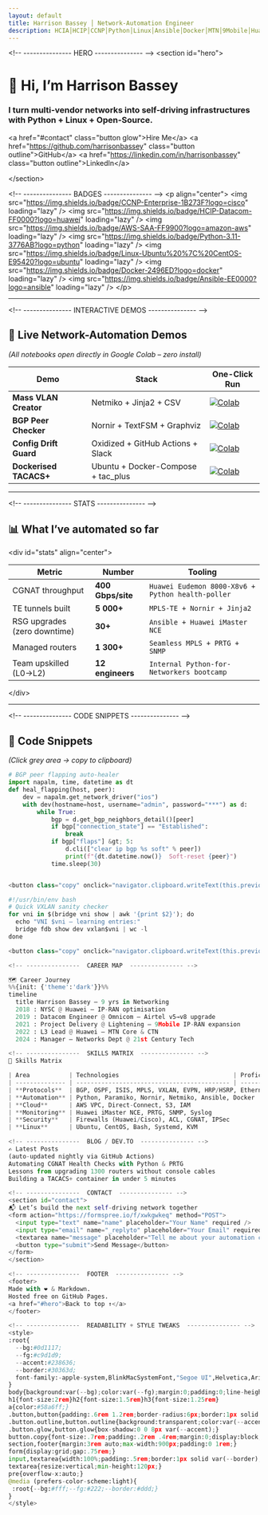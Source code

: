 ```yaml
---
layout: default
title: Harrison Bassey │ Network-Automation Engineer
description: HCIA│HCIP│CCNP│Python│Linux│Ansible│Docker│MTN│9Mobile│Huawei│Cisco
---
```


&lt;!-- ---------------  HERO  --------------- --&gt;
&lt;section id="hero"&gt;

# 👋 Hi, I’m **Harrison Bassey**  
### I turn **multi-vendor networks** into **self-driving infrastructures** with **Python + Linux + Open-Source**.

&lt;a href="#contact" class="button glow"&gt;Hire Me&lt;/a&gt;
&lt;a href="https://github.com/harrisonbassey" class="button outline"&gt;GitHub&lt;/a&gt;
&lt;a href="https://linkedin.com/in/harrisonbassey" class="button outline"&gt;LinkedIn&lt;/a&gt;

&lt;/section&gt;

&lt;!-- ---------------  BADGES  --------------- --&gt;
&lt;p align="center"&gt;
  &lt;img src="https://img.shields.io/badge/CCNP-Enterprise-1B273F?logo=cisco" loading="lazy" /&gt;
  &lt;img src="https://img.shields.io/badge/HCIP-Datacom-FF0000?logo=huawei" loading="lazy" /&gt;
  &lt;img src="https://img.shields.io/badge/AWS-SAA-FF9900?logo=amazon-aws" loading="lazy" /&gt;
  &lt;img src="https://img.shields.io/badge/Python-3.11-3776AB?logo=python" loading="lazy" /&gt;
  &lt;img src="https://img.shields.io/badge/Linux-Ubuntu%20%7C%20CentOS-E95420?logo=ubuntu" loading="lazy" /&gt;
  &lt;img src="https://img.shields.io/badge/Docker-2496ED?logo=docker" loading="lazy" /&gt;
  &lt;img src="https://img.shields.io/badge/Ansible-EE0000?logo=ansible" loading="lazy" /&gt;
&lt;/p&gt;

---

&lt;!-- ---------------  INTERACTIVE DEMOS  --------------- --&gt;
## 🚀 Live Network-Automation Demos
*(All notebooks open directly in Google Colab – zero install)*

| Demo | Stack | One-Click Run |
|------|-------|---------------|
| **Mass VLAN Creator** | Netmiko + Jinja2 + CSV | [![Colab](https://colab.research.google.com/assets/colab-badge.svg)](https://colab.research.google.com/github/harrisonbassey/netauto-lab/blob/main/mass_vlan.ipynb) |
| **BGP Peer Checker** | Nornir + TextFSM + Graphviz | [![Colab](https://colab.research.google.com/assets/colab-badge.svg)](https://colab.research.google.com/github/harrisonbassey/netauto-lab/blob/main/bgp_peer.ipynb) |
| **Config Drift Guard** | Oxidized + GitHub Actions + Slack | [![Colab](https://colab.research.google.com/assets/colab-badge.svg)](https://colab.research.google.com/github/harrisonbassey/netauto-lab/blob/main/drift_guard.ipynb) |
| **Dockerised TACACS+** | Ubuntu + Docker-Compose + tac_plus | [![Colab](https://colab.research.google.com/assets/colab-badge.svg)](https://colab.research.google.com/github/harrisonbassey/netauto-lab/blob/main/tacacs_docker.ipynb) |

---

&lt;!-- ---------------  STATS  --------------- --&gt;
## 📊 What I’ve automated so far
&lt;div id="stats" align="center"&gt;

| Metric | Number | Tooling |
|--------|--------|---------|
| CGNAT throughput | **400 Gbps/site** | `Huawei Eudemon 8000-X8v6 + Python health-poller` |
| TE tunnels built | **5 000+** | `MPLS-TE + Nornir + Jinja2` |
| RSG upgrades (zero downtime) | **30+** | `Ansible + Huawei iMaster NCE` |
| Managed routers | **1 300+** | `Seamless MPLS + PRTG + SNMP` |
| Team upskilled (L0→L2) | **12 engineers** | `Internal Python-for-Networkers bootcamp` |

&lt;/div&gt;

---

&lt;!-- ---------------  CODE SNIPPETS  --------------- --&gt;
## 🧪 Code Snippets
*(Click grey area → copy to clipboard)*

```python
# BGP peer flapping auto-healer
import napalm, time, datetime as dt
def heal_flapping(host, peer):
    dev = napalm.get_network_driver("ios")
    with dev(hostname=host, username="admin", password="***") as d:
        while True:
            bgp = d.get_bgp_neighbors_detail()[peer]
            if bgp["connection_state"] == "Established":
                break
            if bgp["flaps"] &gt; 5:
                d.cli(["clear ip bgp %s soft" % peer])
                print(f"{dt.datetime.now()}  Soft-reset {peer}")
            time.sleep(30)


<button class="copy" onclick="navigator.clipboard.writeText(this.previousElementSibling.textContent)">

#!/usr/bin/env bash
# Quick VXLAN sanity checker
for vni in $(bridge vni show | awk '{print $2}'); do
  echo "VNI $vni – learning entries:"
  bridge fdb show dev vxlan$vni | wc -l
done

<button class="copy" onclick="navigator.clipboard.writeText(this.previousElementSibling.textContent)">

<!-- ---------------  CAREER MAP  --------------- -->

🗺️ Career Journey
%%{init: {'theme':'dark'}}%%
timeline
  title Harrison Bassey – 9 yrs in Networking
  2018 : NYSC @ Huawei – IP-RAN optimisation
  2019 : Datacom Engineer @ Omnicom – Airtel v5→v8 upgrade
  2021 : Project Delivery @ Lightening – 9Mobile IP-RAN expansion
  2022 : L3 Lead @ Huawei – MTN Core & CTN
  2024 : Manager – Networks Dept @ 21st Century Tech

<!-- ---------------  SKILLS MATRIX  --------------- -->
🧰 Skills Matrix

| Area           | Technologies                                | Proficiency |
| -------------- | ------------------------------------------- | ----------- |
| **Protocols**  | BGP, OSPF, ISIS, MPLS, VXLAN, EVPN, HRP/HSRP, Ethernet  | ★★★★★       |
| **Automation** | Python, Paramiko, Nornir, Netmiko, Ansible, Docker      | ★★★★★       |
| **Cloud**      | AWS VPC, Direct-Connect, S3, IAM                        | ★★★☆☆       |
| **Monitoring** | Huawei iMaster NCE, PRTG, SNMP, Syslog                  | ★★★★☆       |
| **Security**   | Firewalls (Huawei/Cisco), ACL, CGNAT, IPSec             | ★★★★☆       |
| **Linux**      | Ubuntu, CentOS, Bash, Systemd, KVM                      | ★★★★★       |

<!-- ---------------  BLOG / DEV.TO  --------------- -->
✍️ Latest Posts
(auto-updated nightly via GitHub Actions)
Automating CGNAT Health Checks with Python & PRTG
Lessons from upgrading 1300 routers without console cables
Building a TACACS+ container in under 5 minutes

<!-- ---------------  CONTACT  --------------- -->
<section id="contact">
📬 Let’s build the next self-driving network together
<form action="https://formspree.io/f/xwkgwkeq" method="POST">
  <input type="text" name="name" placeholder="Your Name" required />
  <input type="email" name="_replyto" placeholder="Your Email" required />
  <textarea name="message" placeholder="Tell me about your automation challenge..." required></textarea>
  <button type="submit">Send Message</button>
</form>
</section>

<!-- ---------------  FOOTER  --------------- -->
<footer>
Made with ❤️ & Markdown.  
Hosted free on GitHub Pages.  
<a href="#hero">Back to top ↑</a>
</footer>

<!-- ---------------  READABILITY + STYLE TWEAKS  --------------- -->
<style>
:root{
  --bg:#0d1117;
  --fg:#c9d1d9;
  --accent:#238636;
  --border:#30363d;
  font-family:-apple-system,BlinkMacSystemFont,"Segoe UI",Helvetica,Arial,sans-serif;
}
body{background:var(--bg);color:var(--fg);margin:0;padding:0;line-height:1.6;}
h1{font-size:2rem}h2{font-size:1.5rem}h3{font-size:1.25rem}
a{color:#58a6ff;}
.button,button{padding:.6rem 1.2rem;border-radius:6px;border:1px solid var(--border);background:var(--accent);color:#fff;cursor:pointer;margin:.25rem;display:inline-block;text-align:center;}
.button.outline,button.outline{background:transparent;color:var(--accent);}
.button.glow,button.glow{box-shadow:0 0 8px var(--accent);}
button.copy{font-size:.7rem;padding:.2rem .4rem;margin:0;display:block;margin-top:-1rem;}
section,footer{margin:3rem auto;max-width:900px;padding:0 1rem;}
form{display:grid;gap:.75rem;}
input,textarea{width:100%;padding:.5rem;border:1px solid var(--border);border-radius:6px;background:#161b22;color:var(--fg);}
textarea{resize:vertical;min-height:120px;}
pre{overflow-x:auto;}
@media (prefers-color-scheme:light){
 :root{--bg:#fff;--fg:#222;--border:#ddd;}
}
</style>
